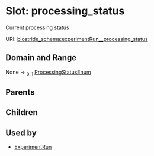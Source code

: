 
# Slot: processing_status

Current processing status

URI: [biostride_schema:experimentRun__processing_status](https://w3id.org/biostride/schema/experimentRun__processing_status)


## Domain and Range

None &#8594;  <sub>0..1</sub> [ProcessingStatusEnum](ProcessingStatusEnum.md)

## Parents


## Children


## Used by

 * [ExperimentRun](ExperimentRun.md)
